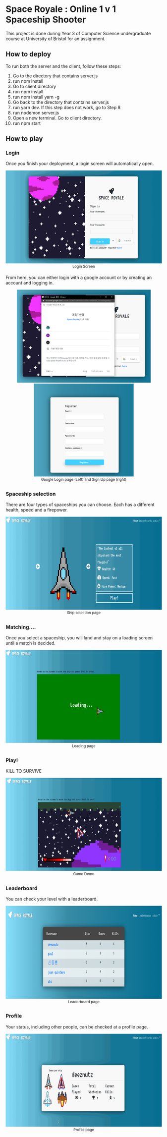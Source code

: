 # Space Royale : Online 1 v 1 Spaceship Shooter
This project is done during Year 3 of Computer Science undergraduate course at University of Bristol for an assignment.
## How to deploy

To run both the server and the client, follow these steps:

1. Go to the directory that contains server.js
2. run npm install
3. Go to client directory
4. run npm install
5. run npm install yarn -g
6. Go back to the directory that contains server.js
7. run yarn dev. If this step does not work, go to  Step 8
8. run nodemon server.js
9. Open a new terminal. Go to client directory.
10. run npm start

## How to play
### Login

Once you finish your deployment, a login screen will automatically open.

<p align="center">
  <img src="https://github.com/MilkyLatte/space_royale/blob/master/Images/Log_in.gif" height="300" title="Login Page">
  <br>
  <sup> Login Screen </sup>
</p>

From here, you can either login with a google account or by creating an account and logging in.

<p align="center">
  <img src="https://github.com/MilkyLatte/space_royale/blob/master/Images/Google_Log_In.png" height="300" title="Google Login">
  <img src="https://github.com/MilkyLatte/space_royale/blob/master/Images/Sign_Up.png" height="300" title="Sign Up">
  <br>
  <sup> Google Login page (Left) and Sign Up page (right) </sup>
</p>

### Spaceship selection
There are four types of spaceships you can choose. Each has a different health, speed and a firepower. 

<p align="center">
  <img src="https://github.com/MilkyLatte/space_royale/blob/master/Images/ship_selection.gif" height="300" title="Ship Selection">
  <br>
  <sup> Ship selection page </sup>
</p>

### Matching....
Once you select a spaceship, you will land and stay on a loading screen until a match is decided. 
<p align="center">
  <img src="https://github.com/MilkyLatte/space_royale/blob/master/Images/Matching_Screen.gif" height="300" title="Loading...">
  <br>
  <sup> Loading page </sup>
</p>

### Play!
KILL TO SURVIVE
<p align="center">
  <img src="https://github.com/MilkyLatte/space_royale/blob/master/Images/Play!.gif" height="300" title="Play">
  <br>
  <sup> Game Demo </sup>
</p>

### Leaderboard
You can check your level with a leaderboard.
<p align="center">
  <img src="https://github.com/MilkyLatte/space_royale/blob/master/Images/Leaderboard.png" height="300" title="Leaderboard">
  <br>
  <sup> Leaderboard page </sup>
</p>

### Profile
Your status, including other people, can be checked at a profile page. 

<p align="center">
  <img src="https://github.com/MilkyLatte/space_royale/blob/master/Images/Profile.gif" height="300" title="Profile">
  <br>
  <sup> Profile page </sup>
</p>
